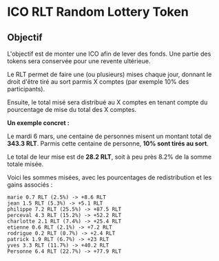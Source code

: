 
# ICO RLT Random Lottery Token

## Objectif

L'objectif est de monter une ICO afin de lever des fonds. Une partie des tokens
sera conservée pour une revente ultérieue.

Le RLT permet de faire une (ou plusieurs) mises chaque jour, donnant le droit
d'être tiré au sort parmis X comptes (par exemple 10% des participants).

Ensuite, le total misé sera distribué au X comptes en tenant compte du pourcentage
de mise du total des X comptes.

**Un exemple concret :**

Le mardi 6 mars, une centaine de personnes misent un montant total de **343.3 RLT**.
Parmis cette centaine de personne, **10% sont tirés au sort**.

Le total de leur mise est de **28.2 RLT**, soit à peu près 8.2% de la somme totale misée.

Voici les sommes misées, avec les pourcentages de redistribution et les gains associés :

    marie 0.7 RLT (2.5%) -> +8.6 RLT
    jean 1.5 RLT (5.3%) -> +5.1 RLT
    philippe 7.2 RLT (25.5%) -> +87.5 RLT
    perceval 4.3 RLT (15.2%) -> +52.2 RLT
    charlotte 2.1 RLT (7.4%) -> +25.4 RLT
    etienne 0.6 RLT (2.1%) -> +7.2 RLT
    rodrigue 0.2 RLT (0.7%) -> +2.4 RLT
    patrick 1.9 RLT (6.7%) -> +23 RLT
    yves 3.3 RLT (11.7%) -> +40.2 RLT
    Personne 6.4 RLT (22.7%) -> +77.9 RLT
